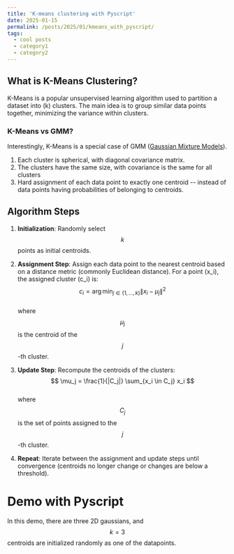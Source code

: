 ```yaml
---
title: 'K-means clustering with Pyscript'
date: 2025-01-15
permalink: /posts/2025/01/kmeans_with_pyscript/
tags:
  - cool posts
  - category1
  - category2
---
```


## What is K-Means Clustering?

K-Means is a popular unsupervised learning algorithm used to partition a dataset into \(k\) clusters. The main idea is to group similar data points together, minimizing the variance within clusters.

### K-Means vs GMM?
Interestingly, K-Means is a special case of GMM ([Gaussian Mixture Models](https://scikit-learn.org/stable/modules/mixture.html)).
  1. Each cluster is spherical, with diagonal covariance matrix.
  2. The clusters have the same size, with covariance is the same for all clusters
  3. Hard assignment of each data point to exactly one centroid -- instead of data points having probabilities of belonging to centroids.

## Algorithm Steps

1. **Initialization**: Randomly select $$k$$ points as initial centroids.
2. **Assignment Step**: Assign each data point to the nearest centroid based on a distance metric (commonly Euclidean distance). For a point \(x_i\), the assigned cluster \(c_i\) is:  
   $$ 
   c_i = \arg\min_{j \in \{1, \dots, k\}} \| x_i - \mu_j \|^2 
   $$  
   where $$\mu_j$$ is the centroid of the $$j$$-th cluster.

3. **Update Step**: Recompute the centroids of the clusters:  
   $$ 
   \mu_j = \frac{1}{|C_j|} \sum_{x_i \in C_j} x_i 
   $$  
   where $$C_j$$ is the set of points assigned to the $$j$$-th cluster.

4. **Repeat**: Iterate between the assignment and update steps until convergence (centroids no longer change or changes are below a threshold).

# Demo with Pyscript

In this demo, there are three 2D gaussians, and $$k=3$$ centroids are initialized randomly as one of the datapoints.
<html>
    <head>
        <!-- Recommended meta tags -->
        <meta charset="UTF-8">
        <meta name="viewport" content="width=device-width,initial-scale=1.0">
        <script type="module" src="https://pyscript.net/releases/2024.1.1/core.js"></script>
        <!-- <script>
    // Register Service Worker
    if ('serviceWorker' in navigator) {
      // Define the Service Worker logic as a Blob (inline)
      const workerCode = `
        self.addEventListener('fetch', (event) => {
          const newHeaders = new Headers(event.request.headers);
          newHeaders.set('Cross-Origin-Embedder-Policy', 'require-corp');
          newHeaders.set('Cross-Origin-Opener-Policy', 'same-origin');
          const modifiedRequest = new Request(event.request, { headers: newHeaders });
          event.respondWith(fetch(modifiedRequest));
        });
      `;

      // Create a Blob URL for the Service Worker
      const blob = new Blob([workerCode], { type: 'application/javascript' });
      const workerURL = URL.createObjectURL(blob);

      // Register the Service Worker
      navigator.serviceWorker.register(workerURL)
        .then(registration => {
          console.log('Service Worker registered!');
          window.location.reload(); // Force reload to apply headers
        })
        .catch(error => console.error('Service Worker error:', error));
    }
  </script> -->
    </head>
    <body>
        <section class="pyscript">
            <div id="mpl"></div>
            <script type="py"
            src="https://gist.githubusercontent.com/radenmuaz/a00426001425ad3a56a019c1f0f26460/raw/13c019dc44abf06e94deefd0b81e8f8a726eb776/kmeans_pyscript.py"
             config='{"packages":["numpy", "matplotlib"], "sync_main_only": true}'>
            </script>
          </section>
    <script src="https://gist.github.com/radenmuaz/a00426001425ad3a56a019c1f0f26460.js"></script>
    
  </body>

</html>

